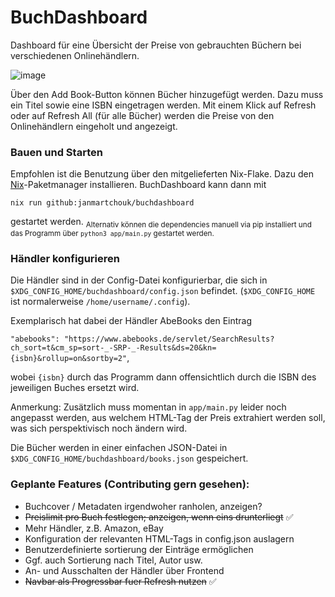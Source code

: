 # BuchDashboard

Dashboard für eine Übersicht der Preise von gebrauchten Büchern bei verschiedenen Onlinehändlern.

![image](https://github.com/user-attachments/assets/ecacde5b-f765-463e-8f45-479542e89c3b)

Über den Add Book-Button können Bücher hinzugefügt werden. Dazu muss ein Titel sowie eine ISBN eingetragen werden. Mit einem Klick auf Refresh oder auf Refresh All (für alle Bücher) werden die Preise von den Onlinehändlern eingeholt und angezeigt. 

### Bauen und Starten

Empfohlen ist die Benutzung über den mitgelieferten Nix-Flake. Dazu den [Nix](https://nixos.org/download/)-Paketmanager installieren. BuchDashboard kann dann mit 

```
nix run github:janmartchouk/buchdashboard
```

gestartet werden. <sub>Alternativ können die dependencies manuell via pip installiert und das Programm über `python3 app/main.py` gestartet werden.</sub>

### Händler konfigurieren

Die Händler sind in der Config-Datei konfigurierbar, die sich in `$XDG_CONFIG_HOME/buchdashboard/config.json` befindet. (`$XDG_CONFIG_HOME` ist normalerweise `/home/username/.config`). 

Exemplarisch hat dabei der Händler AbeBooks den Eintrag 

```"abebooks": "https://www.abebooks.de/servlet/SearchResults?ch_sort=t&cm_sp=sort-_-SRP-_-Results&ds=20&kn={isbn}&rollup=on&sortby=2"```, 

wobei `{isbn}` durch das Programm dann offensichtlich durch die ISBN des jeweiligen Buches ersetzt wird. 

Anmerkung: Zusätzlich muss momentan in `app/main.py` leider noch angepasst werden, aus welchem HTML-Tag der Preis extrahiert werden soll, was sich perspektivisch noch ändern wird.

Die Bücher werden in einer einfachen JSON-Datei in `$XDG_CONFIG_HOME/buchdashboard/books.json` gespeichert.

### Geplante Features (Contributing gern gesehen):

- Buchcover / Metadaten irgendwoher ranholen, anzeigen?
- ~~Preislimit pro Buch festlegen; anzeigen, wenn eins drunterliegt~~ ✅
- Mehr Händler, z.B. Amazon, eBay
- Konfiguration der relevanten HTML-Tags in config.json auslagern
- Benutzerdefinierte sortierung der Einträge ermöglichen
- Ggf. auch Sortierung nach Titel, Autor usw.
- An- und Ausschalten der Händler über Frontend
- ~~Navbar als Progressbar fuer Refresh nutzen~~ ✅

